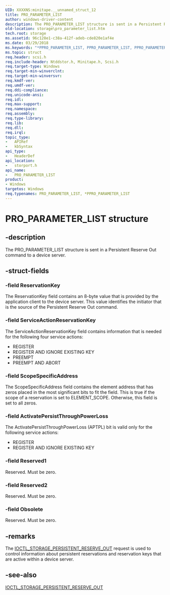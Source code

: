 ```yaml
---
UID: XXXXNS:minitape.__unnamed_struct_12
title: PRO_PARAMETER_LIST
author: windows-driver-content
description: The PRO_PARAMETER_LIST structure is sent in a Persistent Reserve Out command to a device server.
old-location: storage\pro_parameter_list.htm
tech.root: storage
ms.assetid: 96c128e1-c38a-412f-adeb-cde820e1af4e
ms.date: 03/29/2018
ms.keywords: "*PPRO_PARAMETER_LIST, PPRO_PARAMETER_LIST, PPRO_PARAMETER_LIST structure pointer [Storage Devices], PRO_PARAMETER_LIST, PRO_PARAMETER_LIST structure [Storage Devices], storage.pro_parameter_list, storport/PPRO_PARAMETER_LIST, storport/PRO_PARAMETER_LIST, structs-general_7481edb0-cc60-44b9-abcc-80bf0f79fbae.xml"
ms.topic: struct
req.header: scsi.h
req.include-header: Ntddstor.h, Minitape.h, Scsi.h
req.target-type: Windows
req.target-min-winverclnt: 
req.target-min-winversvr: 
req.kmdf-ver: 
req.umdf-ver: 
req.ddi-compliance: 
req.unicode-ansi: 
req.idl: 
req.max-support: 
req.namespace: 
req.assembly: 
req.type-library: 
req.lib: 
req.dll: 
req.irql: 
topic_type:
-	APIRef
-	kbSyntax
api_type:
-	HeaderDef
api_location:
-	storport.h
api_name:
-	PRO_PARAMETER_LIST
product:
- Windows
targetos: Windows
req.typenames: PRO_PARAMETER_LIST, *PPRO_PARAMETER_LIST
---
```


# PRO_PARAMETER_LIST structure


## -description


The PRO_PARAMETER_LIST structure is sent in a Persistent Reserve Out command to a device server.


## -struct-fields




### -field ReservationKey

The ReservationKey field contains an 8-byte value that is provided by the application client to the device server. This value identifies the initiator that is the source of the Persistent Reserve Out command.


### -field ServiceActionReservationKey

The ServiceActionReservationKey field contains information that is needed for the following four service actions:

<ul>
<li>
REGISTER

</li>
<li>
REGISTER AND IGNORE EXISTING KEY

</li>
<li>
PREEMPT

</li>
<li>
PREEMPT AND ABORT

</li>
</ul>

### -field ScopeSpecificAddress

The ScopeSpecificAddress field contains the element address that has zeros placed in the most significant bits to fit the field. This is true if the scope of a reservation is set to ELEMENT_SCOPE. Otherwise, this field is set to all zeros.


### -field ActivatePersistThroughPowerLoss

The ActivatePersistThroughPowerLoss (APTPL) bit is valid only for the following service actions:

<ul>
<li>
REGISTER

</li>
<li>
REGISTER AND IGNORE EXISTING KEY

</li>
</ul>

### -field Reserved1

Reserved. Must be zero.


### -field Reserved2

Reserved. Must be zero.


### -field Obsolete

Reserved. Must be zero.


## -remarks



The <a href="https://msdn.microsoft.com/library/windows/hardware/ff560586">IOCTL_STORAGE_PERSISTENT_RESERVE_OUT</a> request is used to control information about persistent reservations and reservation keys that are active within a device server.




## -see-also




<a href="https://msdn.microsoft.com/library/windows/hardware/ff560586">IOCTL_STORAGE_PERSISTENT_RESERVE_OUT</a>
 

 

